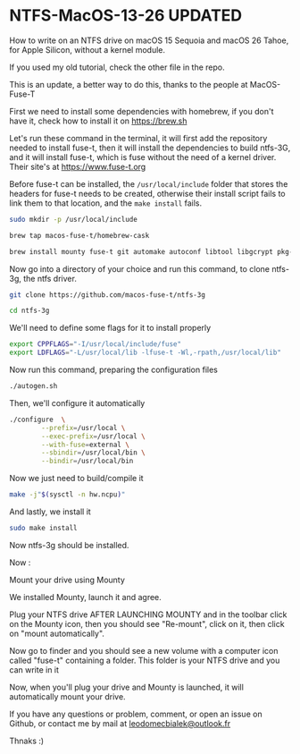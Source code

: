 # NTFS-MacOS-13-26 UPDATED
How to write on an NTFS drive on macOS 15 Sequoia and macOS 26 Tahoe, for Apple Silicon, without a kernel module.

If you used my old tutorial, check the other file in the repo.

This is an update, a better way to do this, thanks to the people at MacOS-Fuse-T

First we need to install some dependencies with homebrew, if you don't have it, check how to install it on https://brew.sh

Let's run these command in the terminal, it will first add the repository needed to install fuse-t, then it will install the dependencies to build ntfs-3G, and it will install fuse-t, which is fuse without the need of a kernel driver. Their site's at https://www.fuse-t.org

Before fuse-t can be installed, the `/usr/local/include` folder that stores the headers for fuse-t needs to be created, otherwise their install script fails to link them to that location, and the `make install` fails.

```bash
sudo mkdir -p /usr/local/include
```

```bash
brew tap macos-fuse-t/homebrew-cask
```

```bash
brew install mounty fuse-t git automake autoconf libtool libgcrypt pkg-config gnutls
```

Now go into a directory of your choice and run this command, to clone ntfs-3g, the ntfs driver.

```bash
git clone https://github.com/macos-fuse-t/ntfs-3g

cd ntfs-3g
```

We'll need to define some flags for it to install properly

```bash
export CPPFLAGS="-I/usr/local/include/fuse"
export LDFLAGS="-L/usr/local/lib -lfuse-t -Wl,-rpath,/usr/local/lib"
```

Now run this command, preparing the configuration files

```bash
./autogen.sh
```

Then, we'll configure it automatically

```bash
./configure  \
        --prefix=/usr/local \
        --exec-prefix=/usr/local \
        --with-fuse=external \
        --sbindir=/usr/local/bin \
        --bindir=/usr/local/bin
```

Now we just need to build/compile it

```bash
make -j"$(sysctl -n hw.ncpu)"
```

And lastly, we install it

```bash
sudo make install
```

Now ntfs-3g should be installed.

Now :

Mount your drive using Mounty

We installed Mounty, launch it and agree.

Plug your NTFS drive AFTER LAUNCHING MOUNTY and in the toolbar click on the Mounty icon, then you should see "Re-mount", click on it, then click on "mount automatically". 

Now go to finder and you should see a new volume with a computer icon called "fuse-t" containing a folder. This folder is your NTFS drive and you can write in it

Now, when you'll plug your drive and Mounty is launched, it will automatically mount your drive.

If you have any questions or problem, comment, or open an issue on Github, or contact me by mail at leodomecbialek@outlook.fr

Thnaks :)
